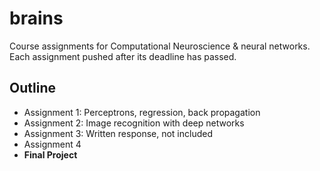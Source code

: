 # brains
Course assignments for Computational Neuroscience & neural networks. Each assignment pushed after its deadline has passed.

## Outline
- Assignment 1: Perceptrons, regression, back propagation
- Assignment 2: Image recognition with deep networks
- Assignment 3: Written response, not included
- Assignment 4
- **Final Project**